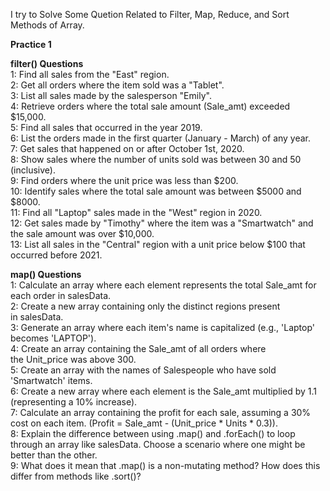 I try to Solve Some Quetion Related to Filter, Map, Reduce, and Sort Methods of Array.

**Practice 1**

**filter() Questions**<br>
1: Find all sales from the "East" region.<br>
2: Get all orders where the item sold was a "Tablet".<br>
3: List all sales made by the salesperson "Emily".<br>
4: Retrieve orders where the total sale amount (Sale_amt) exceeded $15,000.<br>
5: Find all sales that occurred in the year 2019.<br>
6: List the orders made in the first quarter (January - March) of any year.<br>
7: Get sales that happened on or after October 1st, 2020.<br>
8: Show sales where the number of units sold was between 30 and 50 (inclusive).<br>
9: Find orders where the unit price was less than $200.<br>
10: Identify sales where the total sale amount was between $5000 and $8000.<br>
11: Find all "Laptop" sales made in the "West" region in 2020.<br>
12: Get sales made by "Timothy" where the item was a "Smartwatch" and the sale amount was over $10,000.<br>
13: List all sales in the "Central" region with a unit price below $100 that occurred before 2021.<br>

**map() Questions**<br>
1: Calculate an array where each element represents the total Sale_amt for each order in salesData.<br>
2: Create a new array containing only the distinct regions present in salesData.<br>
3: Generate an array where each item's name is capitalized (e.g., 'Laptop' becomes 'LAPTOP').<br>
4: Create an array containing the Sale_amt of all orders where the Unit_price was above 300.<br>
5: Create an array with the names of Salespeople who have sold 'Smartwatch' items.<br>
6: Create a new array where each element is the Sale_amt multiplied by 1.1 (representing a 10% increase).<br>
7: Calculate an array containing the profit for each sale, assuming a 30% cost on each item. (Profit = Sale_amt - (Unit_price * Units * 0.3)).<br>
8: Explain the difference between using .map() and .forEach() to loop through an array like salesData. Choose a scenario where one might be better than the other.<br>
9: What does it mean that .map() is a non-mutating method? How does this differ from methods like .sort()?<br>
